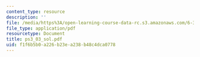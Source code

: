 ```yaml
---
content_type: resource
description: ''
file: /media/https%3A/open-learning-course-data-rc.s3.amazonaws.com/6-374-analysis-and-design-of-digital-integrated-circuits-fall-2003/f1f6b5b0a226b23ea238b48c4dca0778_ps3_03_sol.pdf
file_type: application/pdf
resourcetype: Document
title: ps3_03_sol.pdf
uid: f1f6b5b0-a226-b23e-a238-b48c4dca0778
---
```

